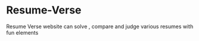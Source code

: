 # Resume-Verse
Resume Verse website can solve , compare and judge various resumes with fun elements
